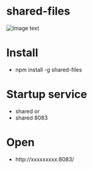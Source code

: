 # shared-files

![Image text](https://laof.github.io/home/static/images/shared.png)

# Install

- npm install -g shared-files
# Startup service

- shared or
- shared 8083
# Open

- http://xxxxxxxxx:8083/